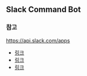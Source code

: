 ## Slack Command Bot

### 참고


https://api.slack.com/apps

- [링크](https://hojak99.tistory.com/556)
- [링크](https://ssjeong.tistory.com/entry/ngrok-%EB%A1%9C%EC%BB%AC-%EB%84%A4%ED%8A%B8%EC%9B%8C%ED%81%AC%EC%9D%98-%ED%84%B0%EB%84%90-%EC%97%B4%EA%B8%B0%EB%A1%9C%EC%BB%AC-PC-%EA%B0%9C%EB%B0%9C-%ED%99%98%EA%B2%BD-%EA%B5%AC%EC%B6%95)
- [링크](https://techblog.lotteon.com/slack-bot-%EC%83%81%ED%98%B8-%EC%9E%91%EC%9A%A9-66596c262616)